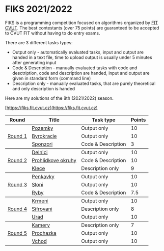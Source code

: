 # FIKS 2021/2022
FIKS is a programming competition focused on algorithms organized by [FIT CVUT](https://fit.cvut.cz). The best contestants (over 75 points) are guaranteed to be accepted to ČVUT FIT without having to do entry exams.

 There are 3 different tasks types:
 - Output only - automatically evaluated tasks, input and output are handed in a text file, time to upload output is usually under 5 minutes after generating input
 - Code & Description - manually evaluated tasks with code and desctription, code and description are handed, input and output are given in standard form (command line)
 - Description only - manually evaluated tasks, that are purely theoretical and only description is handed


  Here are my solutions of the 8th (2021/2022) season.

[https://fiks.fit.cvut.cz](https://fiks.fit.cvut.cz)



<table>
    <thead>
        <tr>
            <th>Round</th>
            <th>Title</th>
            <th>Task type</th>
            <th>Points</th>
        </tr>
    </thead>
    <tbody>
        <tr>
            <td rowspan=3> <a href=https://github.com/themm1/FIKS/tree/master/round_1>Round 1</td>
            <td> <a href=https://github.com/themm1/FIKS/tree/master/round_1/pozemky>Pozemky</td>
            <td>Output only</td>
            <td>10</td>
        </tr>
        <tr>
            <td> <a href=https://github.com/themm1/FIKS/tree/master/round_1/byrokracie>Byrokracie</td>
            <td>Output only</td>
            <td>10</td>
        </tr>
        <tr>
            <td> <a href=https://github.com/themm1/FIKS/tree/master/round_1/sponzori>Sponzori</td>
            <td>Code & Description</td>
            <td>3</td>
        </tr>
    </tbody>
    <tbody>
        <tr>
            <td rowspan=3> <a href=https://github.com/themm1/FIKS/tree/master/round_2>Round 2</td>
            <td> <a href=https://github.com/themm1/FIKS/tree/master/round_2/delnici>Delnici</td>
            <td>Output only</td>
            <td>10</td>
        </tr>
        <tr>
            <td> <a href=https://github.com/themm1/FIKS/tree/master/round_2/prohlidkove_okruhy>Prohlidkove okruhy</td>
            <td>Code & Description</td>
            <td>10</td>
        </tr>
        <tr>
            <td> <a href=https://github.com/themm1/FIKS/tree/master/round_2/klece>Klece</td>
            <td>Description only</td>
            <td>9</td>
        </tr>
    </tbody>
    <tbody>
        <tr>
            <td rowspan=3> <a href=https://github.com/themm1/FIKS/tree/master/round_3>Round 3</td>
            <td> <a href=https://github.com/themm1/FIKS/tree/master/round_3/penkavky>Penkavky</td>
            <td>Output only</td>
            <td>10</td>
        </tr>
        <tr>
            <td> <a href=https://github.com/themm1/FIKS/tree/master/round_3/sloni>Sloni</td>
            <td>Output only</td>
            <td>10</td>
        </tr>
        <tr>
            <td> <a href=https://github.com/themm1/FIKS/tree/master/round_3/ryby>Ryby</td>
            <td>Code & Description</td>
            <td>7.5</td>
        </tr>
    </tbody>
    <tbody>
        <tr>
            <td rowspan=3> <a href=https://github.com/themm1/FIKS/tree/master/round_4>Round 4</td>
            <td> <a href=https://github.com/themm1/FIKS/tree/master/round_4/krmeni>Krmeni</td>
            <td>Output only</td>
            <td>10</td>
        </tr>
        <tr>
            <td> <a href=https://github.com/themm1/FIKS/tree/master/round_4/sifrovani>Sifrovani</td>
            <td>Description only</td>
            <td>8</td>
        </tr>
        <tr>
            <td> <a href=https://github.com/themm1/FIKS/tree/master/round_4/urad>Urad</td>
            <td>Output only</td>
            <td>10</td>
        </tr>
    </tbody>
    <tbody>
        <tr>
            <td rowspan=3> <a href=https://github.com/themm1/FIKS/tree/master/round_5>Round 5</td>
            <td> <a href=https://github.com/themm1/FIKS/tree/master/round_5/kamery>Kamery</td>
            <td>Description only</td>
            <td>7</td>
        </tr>
        <tr>
            <td> <a href=https://github.com/themm1/FIKS/tree/master/round_5/prochazka>Prochazka</td>
            <td>Output only</td>
            <td>10</td>
        </tr>
        <tr>
            <td> <a href=https://github.com/themm1/FIKS/tree/master/round_5/vchod>Vchod</td>
            <td>Output only</td>
            <td>10</td>
        </tr>
    </tbody>
</table>

